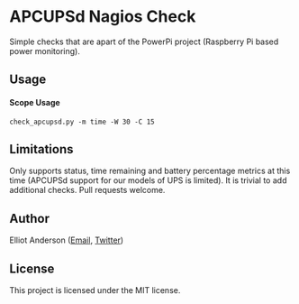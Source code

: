 # APCUPSd Nagios Check

Simple checks that are apart of the PowerPi project (Raspberry Pi based power monitoring).

## Usage

#### Scope Usage
   ```check_apcupsd.py -m time -W 30 -C 15```

## Limitations

Only supports status, time remaining and battery percentage metrics at this time (APCUPSd support for our models of UPS is limited).
It is trivial to add additional checks. Pull requests welcome.

## Author

Elliot Anderson ([Email](mailto:elliot.a@gmail.com), [Twitter](http://www.twitter.com/elliotanderson))

## License

This project is licensed under the MIT license.